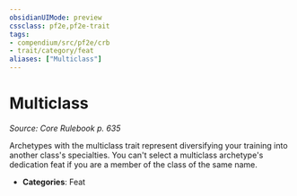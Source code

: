 ```yaml
---
obsidianUIMode: preview
cssclass: pf2e,pf2e-trait
tags:
- compendium/src/pf2e/crb
- trait/category/feat
aliases: ["Multiclass"]
---
```

# Multiclass  
*Source: Core Rulebook p. 635*  

Archetypes with the multiclass trait represent diversifying your training into another class's specialties. You can't select a multiclass archetype's dedication feat if you are a member of the class of the same name.

- **Categories**: Feat